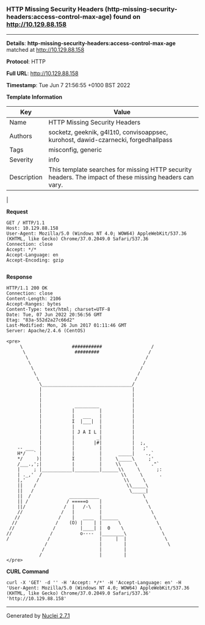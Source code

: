 ### HTTP Missing Security Headers (http-missing-security-headers:access-control-max-age) found on http://10.129.88.158
---
**Details**: **http-missing-security-headers:access-control-max-age**  matched at http://10.129.88.158

**Protocol**: HTTP

**Full URL**: http://10.129.88.158

**Timestamp**: Tue Jun 7 21:56:55 +0100 BST 2022

**Template Information**

| Key | Value |
|---|---|
| Name | HTTP Missing Security Headers |
| Authors | socketz, geeknik, g4l1t0, convisoappsec, kurohost, dawid-czarnecki, forgedhallpass |
| Tags | misconfig, generic |
| Severity | info |
| Description | This template searches for missing HTTP security headers. The impact of these missing headers can vary.
 |

**Request**
```http
GET / HTTP/1.1
Host: 10.129.88.158
User-Agent: Mozilla/5.0 (Windows NT 4.0; WOW64) AppleWebKit/537.36 (KHTML, like Gecko) Chrome/37.0.2049.0 Safari/537.36
Connection: close
Accept: */*
Accept-Language: en
Accept-Encoding: gzip


```

**Response**
```http
HTTP/1.1 200 OK
Connection: close
Content-Length: 2106
Accept-Ranges: bytes
Content-Type: text/html; charset=UTF-8
Date: Tue, 07 Jun 2022 20:56:56 GMT
Etag: "83a-552d2a27c66d2"
Last-Modified: Mon, 26 Jun 2017 01:11:46 GMT
Server: Apache/2.4.6 (CentOS)

<pre>
     \                  ###########                  /
      \                  #########                  /
       \                                           /
        \                                         /
         \                                       /
          \                                     /
           \                                   /
            \_________________________________/
            |                                 |
            |                                 |
            |                                 |
            |            _________            |
            |           |         |           |
            |           |   ___   |           |
            |           I  |___|  |           |
            |           |         |           |
            |           | J A I L |           |
            |           |        _|           |
            |           |       |#|           |  ;,
    -- ___  |           |         |           |   ;'
    H*/   ` |           |         |      _____|    .,`
    */     )|           I         |     \_____\     ;'
    /___.,';|           |         |     \\     \     ."`
    |     ; |___________|_________|______\\     \      ;:
    | ._,'  /                             \\     \      .
    |,'    /                               \\     \
    ||    /                                 \\_____\
    ||   /                                   \_____|
    ||  /              ___________                \
    || /              / =====o    |                \
    ||/              /  |   /-\   |                 \
    //              /   |         |                  \
   //              /    |   ____  |______             \
  //              /    (O) |    | |      \             \
 //              /         |____| |  0    \             \
//              /          o----  |________\             \
/              /                  |     |  |              \
              /                   |        |               \
             /                    |        |
            /                     |        |
</pre>

```


**CURL Command**
```
curl -X 'GET' -d '' -H 'Accept: */*' -H 'Accept-Language: en' -H 'User-Agent: Mozilla/5.0 (Windows NT 4.0; WOW64) AppleWebKit/537.36 (KHTML, like Gecko) Chrome/37.0.2049.0 Safari/537.36' 'http://10.129.88.158'
```
---
Generated by [Nuclei 2.7.1](https://github.com/projectdiscovery/nuclei)